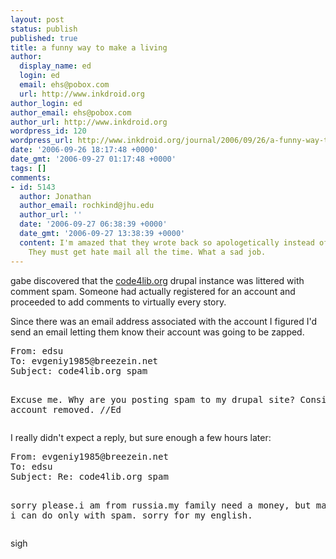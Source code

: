 ```yaml
---
layout: post
status: publish
published: true
title: a funny way to make a living
author:
  display_name: ed
  login: ed
  email: ehs@pobox.com
  url: http://www.inkdroid.org
author_login: ed
author_email: ehs@pobox.com
author_url: http://www.inkdroid.org
wordpress_id: 120
wordpress_url: http://www.inkdroid.org/journal/2006/09/26/a-funny-way-to-make-a-living/
date: '2006-09-26 18:17:48 +0000'
date_gmt: '2006-09-27 01:17:48 +0000'
tags: []
comments:
- id: 5143
  author: Jonathan
  author_email: rochkind@jhu.edu
  author_url: ''
  date: '2006-09-27 06:38:39 +0000'
  date_gmt: '2006-09-27 13:38:39 +0000'
  content: I'm amazed that they wrote back so apologetically instead of ignoring you.
    They must get hate mail all the time. What a sad job.
---
```


<p>gabe discovered that the <a href="http://code4lib.org">code4lib.org</a> drupal instance was littered with comment spam. Someone had actually registered for an account and proceeded to add comments to virtually every story. </p>
<p>Since there was an email address associated with the account I figured I'd send an email letting them know their account was going to be zapped.</p>
<pre>
From: edsu
To: evgeniy1985@breezein.net
Subject: code4lib.org spam

Excuse me. Why are you posting spam to my drupal 
site? Consider your account removed.
//Ed
</pre>
<p>I really didn't expect a reply, but sure enough a few hours later:</p>
<pre>
From: evgeniy1985@breezein.net
To: edsu 
Subject: Re: code4lib.org spam

sorry please.i am from russia.my family need a money,
but many money i can do only with spam. sorry for 
my english.
</pre>
<p>sigh</p>
